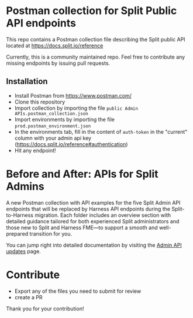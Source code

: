 # Postman collection for Split Public API endpoints

This repo contains a Postman collection file describing the Split public API located at https://docs.split.io/reference

Currently, this is a community maintained repo. Feel free to contribute any missing endpoints by issuing pull requests.

## Installation

 * Install Postman from https://www.postman.com/
 * Clone this repository
 * Import collection by importing the file `public Admin APIs.postman_collection.json`
 * Import environments by importing the file `prod.postman_environment.json`
 * In the environments tab, fill in the content of `auth-token` in the "current" column with your admin api key (https://docs.split.io/reference#authentication)
 * Hit any endpoint!

# Before and After: APIs for Split Admins

A new Postman collection with API examples for the five Split Admin API endpoints that will be replaced by Harness API endpoints during the Split-to-Harness migration. Each folder includes an overview section with detailed guidance tailored for both experienced Split administrators and those new to Split and Harness FME—to support a smooth and well-prepared transition for you. 

You can jump right into detailed documentation by visiting the [Admin API updates](https://developer.harness.io/docs/feature-management-experimentation/split-to-harness/api-updates/) page.


# Contribute

 * Export any of the files you need to submit for review
 * create a PR

 Thank you for your contribution!
